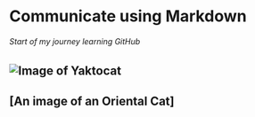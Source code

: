 # Communicate using Markdown

###### Start of my journey learning GitHub

## ![Image of Yaktocat](https://octodex.github.com/images/yaktocat.png)

## [An image of an Oriental Cat]

